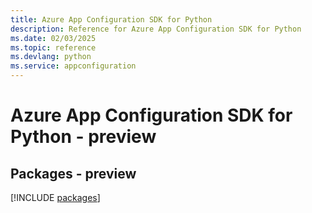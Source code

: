 ```yaml
---
title: Azure App Configuration SDK for Python
description: Reference for Azure App Configuration SDK for Python
ms.date: 02/03/2025
ms.topic: reference
ms.devlang: python
ms.service: appconfiguration
---
```

# Azure App Configuration SDK for Python - preview
## Packages - preview
[!INCLUDE [packages](app-configuration-index.md)]